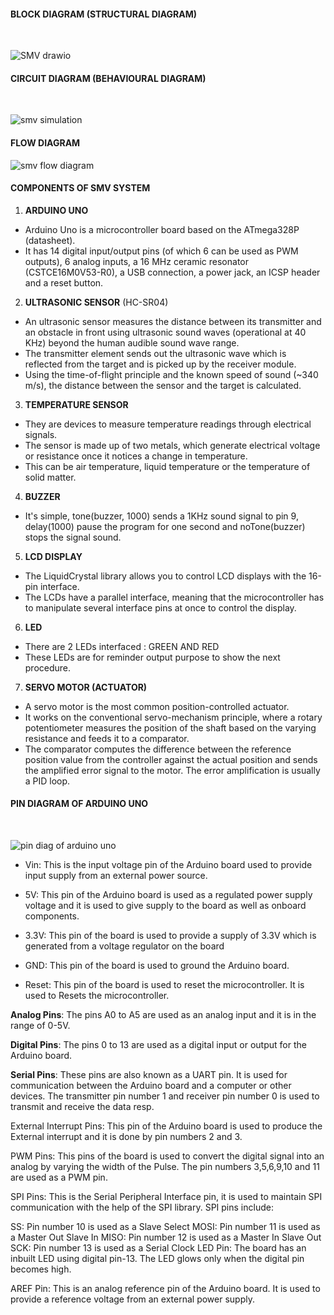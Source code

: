 #### **BLOCK DIAGRAM (STRUCTURAL DIAGRAM)**
<br>

![SMV drawio](https://user-images.githubusercontent.com/98824269/157292235-72d73453-2c94-48a5-a15b-252ae613255e.png)

#### **CIRCUIT DIAGRAM (BEHAVIOURAL DIAGRAM)**
<br>

![smv simulation](https://user-images.githubusercontent.com/98824269/157292323-4d9931a3-c223-40f6-8859-6f311c08cb07.png)

#### **FLOW DIAGRAM**
![smv flow diagram](https://user-images.githubusercontent.com/98824269/157298302-e7e195f2-6768-4c23-9f1b-190add0316a7.png)


#### **COMPONENTS OF SMV SYSTEM**
1. **ARDUINO UNO** 

* Arduino Uno is a microcontroller board based on the ATmega328P (datasheet).
* It has 14 digital input/output pins (of which 6 can be used as PWM outputs), 6 analog inputs, a 16 MHz ceramic resonator (CSTCE16M0V53-R0), a USB connection, a power jack, an ICSP header and a reset button.
2. **ULTRASONIC SENSOR** (HC-SR04)
* An ultrasonic sensor measures the distance between its transmitter and an obstacle in front using ultrasonic sound waves (operational at 40 KHz) beyond the human audible sound wave range. 
* The transmitter element sends out the ultrasonic wave which is reflected from the target and is picked up by the receiver module. 
* Using the time-of-flight principle and the known speed of sound (~340 m/s), the distance between the sensor and the target is calculated.
3. **TEMPERATURE SENSOR**
* They are devices to measure temperature readings through electrical signals. 
* The sensor is made up of two metals, which generate electrical voltage or resistance once it notices a change in temperature. 
* This can be air temperature, liquid temperature or the temperature of solid matter.
4. **BUZZER**
* It's simple, tone(buzzer, 1000) sends a 1KHz sound signal to pin 9, delay(1000) pause the program for one second and noTone(buzzer) stops the signal sound. 
5. **LCD DISPLAY**
* The LiquidCrystal library allows you to control LCD displays with the 16-pin interface. 
* The LCDs have a parallel interface, meaning that the microcontroller has to manipulate several interface pins at once to control the display.
6. **LED**
* There are 2 LEDs interfaced : GREEN AND RED
* These LEDs are for reminder output purpose to show the next procedure.
7. **SERVO MOTOR (ACTUATOR)**
* A servo motor is the most common position-controlled actuator. 
* It works on the conventional servo-mechanism principle, where a rotary potentiometer measures the position of the shaft based on the varying resistance and feeds it to a comparator. 
* The comparator computes the difference between the reference position value from the controller against the actual position and sends the amplified error signal to the motor. The error amplification is usually a PID loop.

#### **PIN DIAGRAM OF ARDUINO UNO**
<br>

![pin diag of arduino uno](https://user-images.githubusercontent.com/98824269/157294037-50fd32b4-f786-477b-9895-81f767e953e1.png)

* Vin: This is the input voltage pin of the Arduino board used to provide input supply from an external power source.

* 5V: This pin of the Arduino board is used as a regulated power supply voltage and it is used to give supply to the board as well as onboard components.

* 3.3V: This pin of the board is used to provide a supply of 3.3V which is generated from a voltage regulator on the board

* GND: This pin of the board is used to ground the Arduino board.

* Reset: This pin of the board is used to reset the microcontroller. It is used to Resets the microcontroller.

**Analog Pins**: The pins A0 to A5 are used as an analog input and it is in the range of 0-5V.

**Digital Pins**: The pins 0 to 13 are used as a digital input or output for the Arduino board.

**Serial Pins**: These pins are also known as a UART pin. It is used for communication between the Arduino board and a computer or other devices. The transmitter pin number 1 and receiver pin number 0 is used to transmit and receive the data resp.

External Interrupt Pins: This pin of the Arduino board is used to produce the External interrupt and it is done by pin numbers 2 and 3.

PWM Pins: This pins of the board is used to convert the digital signal into an analog by varying the width of the Pulse. The pin numbers 3,5,6,9,10 and 11 are used as a PWM pin.

SPI Pins: This is the Serial Peripheral Interface pin, it is used to maintain SPI communication with the help of the SPI library. SPI pins include:

SS: Pin number 10 is used as a Slave Select
MOSI: Pin number 11 is used as a Master Out Slave In
MISO: Pin number 12 is used as a Master In Slave Out
SCK: Pin number 13 is used as a Serial Clock
LED Pin:  The board has an inbuilt LED using digital pin-13. The LED glows only when the digital pin becomes high.

AREF Pin: This is an analog reference pin of the Arduino board. It is used to provide a reference voltage from an external power supply.


